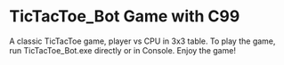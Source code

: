 # TicTacToe_Bot Game with C99
A classic TicTacToe game, player vs CPU in 3x3 table.
To play the game, run TicTacToe_Bot.exe directly or in Console. Enjoy the game!

